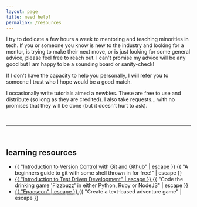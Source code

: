 ```yaml
---
layout: page
title: need help?
permalink: /resources
---
```


I try to dedicate a few hours a week to mentoring and teaching minorities in tech.
If you or someone you know is new to the industry and looking for a mentor, is trying to make their next move, or is
just looking for some general advice, please feel free to reach out. I can't promise my advice
will be any good but I am happy to be a sounding board or sanity-check!

If I don't have the capacity to help you personally, I will refer you to someone I trust who I hope
would be a good match.

I occasionally write tutorials aimed a newbies. These are free to use and distribute (so long
as they are credited). I also take requests... with no promises that they will be done (but it doesn't
hurt to ask).

&nbsp;

----------------------------------

&nbsp;

## learning resources

<div class="home">
  <ul class="post-list">
    <li>
        <a class="post-link" href="https://github.com/fouralarmfire/square-one/blob/master/tutorials/new-project-setup.md#how-to-set-up-and-manage-a-new-project">
          {{ "Introduction to Version Control with Git and Github" | escape }}
        </a>
      <span class="post-meta">{{ "A beginners guide to git with some shell thrown in for free!" | escape }}</span>
    </li>
    <li>
        <a class="post-link" href="https://github.com/fouralarmfire/square-one/blob/master/tutorials/fizzbuzz-tdd.md#intro-to-test-driven-development-fizzbuzz">
          {{ "Introduction to Test Driven Development" | escape }}
        </a>
      <span class="post-meta">{{ "Code the drinking game 'Fizzbuzz' in either Python, Ruby or NodeJS" | escape }}</span>
    </li>
    <li>
        <a class="post-link" href="https://github.com/Callisto13/epacseon">
          {{ "Epacseon" | escape }}
        </a>
      <span class="post-meta">{{ "Create a text-based adventure game" | escape }}</span>
    </li>
  </ul>
</div>

